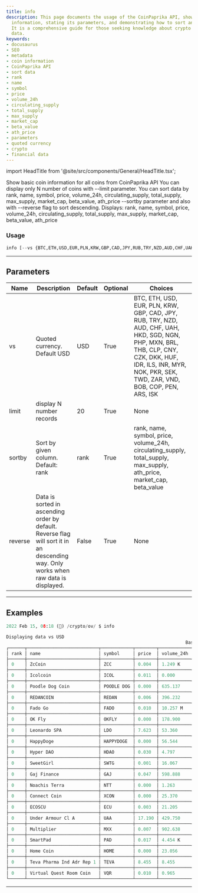 ```yaml
---
title: info
description: This page documents the usage of the CoinPaprika API, showing basic coin
  information, stating its parameters, and demonstrating how to sort and display information.
  It is a comprehensive guide for those seeking knowledge about crypto and financial
  data.
keywords:
- docusaurus
- SEO
- metadata
- coin information
- CoinPaprika API
- sort data
- rank
- name
- symbol
- price
- volume_24h
- circulating_supply
- total_supply
- max_supply
- market_cap
- beta_value
- ath_price
- parameters
- quoted currency
- crypto
- financial data
---
```


import HeadTitle from '@site/src/components/General/HeadTitle.tsx';

<HeadTitle title="info - Ov - Crypto - Reference | OpenBB Terminal Docs" />

Show basic coin information for all coins from CoinPaprika API You can display only N number of coins with --limit parameter. You can sort data by rank, name, symbol, price, volume_24h, circulating_supply, total_supply, max_supply, market_cap, beta_value, ath_price --sortby parameter and also with --reverse flag to sort descending. Displays: rank, name, symbol, price, volume_24h, circulating_supply, total_supply, max_supply, market_cap, beta_value, ath_price

### Usage

```python
info [--vs {BTC,ETH,USD,EUR,PLN,KRW,GBP,CAD,JPY,RUB,TRY,NZD,AUD,CHF,UAH,HKD,SGD,NGN,PHP,MXN,BRL,THB,CLP,CNY,CZK,DKK,HUF,IDR,ILS,INR,MYR,NOK,PKR,SEK,TWD,ZAR,VND,BOB,COP,PEN,ARS,ISK}] [-l LIMIT] [-s {rank,name,symbol,price,volume_24h,circulating_supply,total_supply,max_supply,ath_price,market_cap,beta_value}] [-r]
```

---

## Parameters

| Name | Description | Default | Optional | Choices |
| ---- | ----------- | ------- | -------- | ------- |
| vs | Quoted currency. Default USD | USD | True | BTC, ETH, USD, EUR, PLN, KRW, GBP, CAD, JPY, RUB, TRY, NZD, AUD, CHF, UAH, HKD, SGD, NGN, PHP, MXN, BRL, THB, CLP, CNY, CZK, DKK, HUF, IDR, ILS, INR, MYR, NOK, PKR, SEK, TWD, ZAR, VND, BOB, COP, PEN, ARS, ISK |
| limit | display N number records | 20 | True | None |
| sortby | Sort by given column. Default: rank | rank | True | rank, name, symbol, price, volume_24h, circulating_supply, total_supply, max_supply, ath_price, market_cap, beta_value |
| reverse | Data is sorted in ascending order by default. Reverse flag will sort it in an descending way. Only works when raw data is displayed. | False | True | None |


---

## Examples

```python
2022 Feb 15, 08:18 (🦋) /crypto/ov/ $ info

Displaying data vs USD
                                                                    Basic Coin Information
┌──────┬───────────────────────────┬────────────┬────────┬────────────┬────────────────────┬──────────────┬────────────┬────────────┬────────────┬───────────┐
│ rank │ name                      │ symbol     │ price  │ volume_24h │ circulating_supply │ total_supply │ max_supply │ market_cap │ beta_value │ ath_price │
├──────┼───────────────────────────┼────────────┼────────┼────────────┼────────────────────┼──────────────┼────────────┼────────────┼────────────┼───────────┤
│ 0    │ ZcCoin                    │ ZCC        │ 0.004  │ 1.249 K    │ 0                  │ 0            │ 0          │ 0          │ 0.222      │ 0.014     │
├──────┼───────────────────────────┼────────────┼────────┼────────────┼────────────────────┼──────────────┼────────────┼────────────┼────────────┼───────────┤
│ 0    │ Icolcoin                  │ ICOL       │ 0.011  │ 0.000      │ 0                  │ 20.234 M     │ 0          │ 0          │ -0.090     │ 1.099     │
├──────┼───────────────────────────┼────────────┼────────┼────────────┼────────────────────┼──────────────┼────────────┼────────────┼────────────┼───────────┤
│ 0    │ Poodle Dog Coin           │ POODLE DOG │ 0.000  │ 635.137    │ 0                  │ 0            │ 0          │ 0          │ 0          │ nan       │
├──────┼───────────────────────────┼────────────┼────────┼────────────┼────────────────────┼──────────────┼────────────┼────────────┼────────────┼───────────┤
│ 0    │ REDANCOIN                 │ REDAN      │ 0.006  │ 396.232    │ 0                  │ 0            │ 0          │ 0          │ 0.967      │ 0.017     │
├──────┼───────────────────────────┼────────────┼────────┼────────────┼────────────────────┼──────────────┼────────────┼────────────┼────────────┼───────────┤
│ 0    │ Fado Go                   │ FADO       │ 0.010  │ 10.257 M   │ 0                  │ 1 B          │ 0          │ 0          │ 9.635      │ 0.021     │
├──────┼───────────────────────────┼────────────┼────────┼────────────┼────────────────────┼──────────────┼────────────┼────────────┼────────────┼───────────┤
│ 0    │ OK Fly                    │ OKFLY      │ 0.000  │ 178.900    │ 0                  │ 0            │ 0          │ 0          │ 1.004      │ 0.000     │
├──────┼───────────────────────────┼────────────┼────────┼────────────┼────────────────────┼──────────────┼────────────┼────────────┼────────────┼───────────┤
│ 0    │ Leonardo SPA              │ LDO        │ 7.623  │ 53.360     │ 0                  │ 0            │ 426.388 K  │ 650.063 K  │ 0.040      │ 8.860     │
├──────┼───────────────────────────┼────────────┼────────┼────────────┼────────────────────┼──────────────┼────────────┼────────────┼────────────┼───────────┤
│ 0    │ HappyDoge                 │ HAPPYDOGE  │ 0.000  │ 56.544     │ 0                  │ 0            │ 0          │ 0          │ 2.840      │ 0.000     │
├──────┼───────────────────────────┼────────────┼────────┼────────────┼────────────────────┼──────────────┼────────────┼────────────┼────────────┼───────────┤
│ 0    │ Hyper DAO                 │ HDAO       │ 0.030  │ 4.797      │ 0                  │ 0            │ 0          │ 0          │ 0.021      │ 0.031     │
├──────┼───────────────────────────┼────────────┼────────┼────────────┼────────────────────┼──────────────┼────────────┼────────────┼────────────┼───────────┤
│ 0    │ SweetGirl                 │ SWTG       │ 0.001  │ 16.067     │ 0                  │ 0            │ 0          │ 0          │ 1.435      │ 0.001     │
├──────┼───────────────────────────┼────────────┼────────┼────────────┼────────────────────┼──────────────┼────────────┼────────────┼────────────┼───────────┤
│ 0    │ Gaj Finance               │ GAJ        │ 0.047  │ 598.888    │ 1.941 M            │ 1.941 M      │ 0          │ 90.617 K   │ 1.357      │ 0.568     │
├──────┼───────────────────────────┼────────────┼────────┼────────────┼────────────────────┼──────────────┼────────────┼────────────┼────────────┼───────────┤
│ 0    │ Noachis Terra             │ NTT        │ 0.000  │ 1.263      │ 0                  │ 0            │ 0          │ 0          │ -2.052     │ 0.000     │
├──────┼───────────────────────────┼────────────┼────────┼────────────┼────────────────────┼──────────────┼────────────┼────────────┼────────────┼───────────┤
│ 0    │ Connect Coin              │ XCON       │ 0.000  │ 25.370     │ 38.997 M           │ 70 M         │ 0          │ 10.359 K   │ 0.863      │ 0.696     │
├──────┼───────────────────────────┼────────────┼────────┼────────────┼────────────────────┼──────────────┼────────────┼────────────┼────────────┼───────────┤
│ 0    │ ECOSCU                    │ ECU        │ 0.003  │ 21.205     │ 0                  │ 0            │ 0          │ 0          │ 1.376      │ 0.004     │
├──────┼───────────────────────────┼────────────┼────────┼────────────┼────────────────────┼──────────────┼────────────┼────────────┼────────────┼───────────┤
│ 0    │ Under Armour Cl A         │ UAA        │ 17.190 │ 429.750    │ 0                  │ 236.518 K    │ 236.518 K  │ 0          │ 0.181      │ 27.140    │
├──────┼───────────────────────────┼────────────┼────────┼────────────┼────────────────────┼──────────────┼────────────┼────────────┼────────────┼───────────┤
│ 0    │ Multiplier                │ MXX        │ 0.007  │ 902.638    │ 137.665 M          │ 186.586 M    │ 0          │ 946.127 K  │ 0.793      │ 0.014     │
├──────┼───────────────────────────┼────────────┼────────┼────────────┼────────────────────┼──────────────┼────────────┼────────────┼────────────┼───────────┤
│ 0    │ SmartPad                  │ PAD        │ 0.017  │ 4.454 K    │ 0                  │ 1 B          │ 0          │ 0          │ 1.159      │ 0.043     │
├──────┼───────────────────────────┼────────────┼────────┼────────────┼────────────────────┼──────────────┼────────────┼────────────┼────────────┼───────────┤
│ 0    │ Home Coin                 │ HOME       │ 0.000  │ 23.056     │ 0                  │ 0            │ 0          │ 0          │ 0.853      │ 0.000     │
├──────┼───────────────────────────┼────────────┼────────┼────────────┼────────────────────┼──────────────┼────────────┼────────────┼────────────┼───────────┤
│ 0    │ Teva Pharma Ind Adr Rep 1 │ TEVA       │ 8.455  │ 8.455      │ 0                  │ 317.460 K    │ 317.460 K  │ 0          │ 0.101      │ 13.210    │
├──────┼───────────────────────────┼────────────┼────────┼────────────┼────────────────────┼──────────────┼────────────┼────────────┼────────────┼───────────┤
│ 0    │ Virtual Quest Room Coin   │ VQR        │ 0.010  │ 0.965      │ 0                  │ 567.838 K    │ 52.560 M   │ 0          │ 1.417      │ 0.055     │
└──────┴───────────────────────────┴────────────┴────────┴────────────┴────────────────────┴──────────────┴────────────┴────────────┴────────────┴───────────┘
```
---
